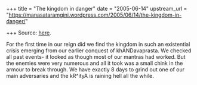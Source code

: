 +++
title = "The kingdom in danger"
date = "2005-06-14"
upstream_url = "https://manasataramgini.wordpress.com/2005/06/14/the-kingdom-in-danger/"

+++
Source: [here](https://manasataramgini.wordpress.com/2005/06/14/the-kingdom-in-danger/).

For the first time in our reign did we find the kingdom in such an existential crisis emerging from our earlier conquest of khANDavaprasta. We checked all past events- it looked as though most of our mantras had worked. But the enemies were very numerous and all it took was a small chink in the armour to break through. We have exactly 8 days to grind out one of our main adversaries and the kR^ityA is raining hell all the while.


